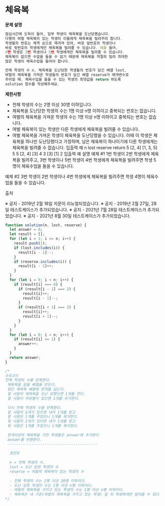 # 체육복

<b>문제 설명</b>

```js
점심시간에 도둑이 들어, 일부 학생이 체육복을 도난당했습니다.
다행히 여벌 체육복이 있는 학생이 이들에게 체육복을 빌려주려 합니다.
학생들의 번호는 체격 순으로 매겨져 있어, 바로 앞번호의 학생이나
바로 뒷번호의 학생에게만 체육복을 빌려줄 수 있습니다. 예를 들어,
4번 학생은 3번 학생이나 5번 학생에게만 체육복을 빌려줄 수 있습니다.
체육복이 없으면 수업을 들을 수 없기 때문에 체육복을 적절히 빌려 최대한
많은 학생이 체육수업을 들어야 합니다.

전체 학생의 수 n, 체육복을 도난당한 학생들의 번호가 담긴 배열 lost,
여벌의 체육복을 가져온 학생들의 번호가 담긴 배열 reserve가 매개변수로
주어질 때, 체육수업을 들을 수 있는 학생의 최댓값을 return 하도록
solution 함수를 작성해주세요.
```

<b>제한사항</b>

- 전체 학생의 수는 2명 이상 30명 이하입니다.
- 체육복을 도난당한 학생의 수는 1명 이상 n명 이하이고 중복되는 번호는 없습니다.
- 여벌의 체육복을 가져온 학생의 수는 1명 이상 n명 이하이고 중복되는 번호는 없습니다.
- 여벌 체육복이 있는 학생만 다른 학생에게 체육복을 빌려줄 수 있습니다.
- 여벌 체육복을 가져온 학생이 체육복을 도난당했을 수 있습니다. 이때 이 학생은 체육복을 하나만 도난당했다고 가정하며, 남은 체육복이 하나이기에 다른 학생에게는 체육복을 빌려줄 수 없습니다.
  입출력 예
  n lost reserve return
  5 [2, 4] [1, 3, 5] 5
  5 [2, 4] [3] 4
  3 [3] [1] 2
  입출력 예 설명
  예제 #1
  1번 학생이 2번 학생에게 체육복을 빌려주고, 3번 학생이나 5번 학생이 4번 학생에게 체육복을 빌려주면 학생 5명이 체육수업을 들을 수 있습니다.

예제 #2
3번 학생이 2번 학생이나 4번 학생에게 체육복을 빌려주면 학생 4명이 체육수업을 들을 수 있습니다.

출처

※ 공지 - 2019년 2월 18일 지문이 리뉴얼되었습니다.
※ 공지 - 2019년 2월 27일, 28일 테스트케이스가 추가되었습니다.
※ 공지 - 2021년 7월 28일 테스트케이스가 추가되었습니다.
※ 공지 - 2021년 8월 30일 테스트케이스가 추가되었습니다.

```js
function solution(n, lost, reserve) {
  let answer = 0;
  let result = [];
  for (let i = 1; i <= n; i++) {
    result.push(1);
    if (lost.includes(i)) {
      result[i - 1]--;
    }
    if (reserve.includes(i)) {
      result[i - 1]++;
    }
  }
  for (let i = 0; i < n; i++) {
    if (result[i] === 0) {
      if (result[i - 1] === 2) {
        result[i]++;
        result[i - 1]--;
      }
      if (result[i + 1] === 2) {
        result[i]++;
        result[i + 1]--;
      }
    }
  }
  for (let i = 0; i < n; i++) {
    if (result[i] >= 1) {
      answer++;
    }
  }
  return answer;
}

/*
수도코드
전체 학생의 수를 반복한다.
 체육복을 담을 배열을 만든다.
 일단 체육복 배열에 한개를 담는다.
 앞 사람이 체육복을 도난 당했으면 1개를 깐다.
 앞 사람이 여유벌이 있으면 1개를 추가한다.
 
 다시 전체 학생의 수를 반복한다.
 앞 사람이 2개가 있으면 내가 1개를 받고 
 앞 사람은 1개를 주었으니 1개를 제거한다.
 뒷 사람이 2개가 있다면 내가 1개를 받고
 뒷 사람은 1개를 주었으니 1개를 제거한다.
 
 한개이상의 체육복을 가진 학생들은 answer에 추가한다
 answer를 반환한다.
 -----------------------------------------
 
  포인트
  
  n = 전체 학생의 수,
  lost = 도난 당한 학생의 수
  reserve = 여벌의 체육복이 있는 학생의 수
  
  - 전체 학생의 수는 2명 이상 30명 이하이다.
  - 도난 당한 학생의 수는 1명 이상 n명 이하이다.
  - 여벌의 체육복을 가지고 있는 학생의 수는 1명 이상 n명 이하이다.
  - 체육복은 내 기준(여벌의 체육복을 가지고 있는 학생) 앞 뒤 학생에게만 빌려줄 수 있다.
*/
```
